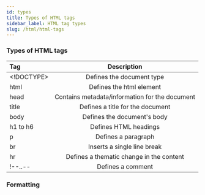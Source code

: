 ```yaml
---
id: types
title: Types of HTML tags
sidebar_label: HTML tag types
slug: /html/html-tags
---
```


### Types of HTML tags

| **Tag**    |                **Description**                 |
| :--------- | :--------------------------------------------: |
| <!DOCTYPE> |           Defines the document type            |
| html       |            Defines the html element            |
| head       | Contains metadata/information for the document |
| title      |        Defines a title for the document        |
| body       |          Defines the document's body           |
| h1 to h6   |             Defines HTML headings              |
| p          |              Defines a paragraph               |
| br         |          Inserts a single line break           |
| hr         |    Defines a thematic change in the content    |
| !--..--    |               Defines a comment                |

### Formatting
